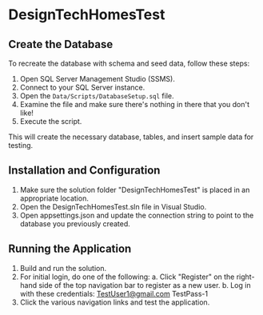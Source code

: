 # DesignTechHomesTest

## Create the Database

To recreate the database with schema and seed data, follow these steps:

1. Open SQL Server Management Studio (SSMS).
2. Connect to your SQL Server instance.
3. Open the `Data/Scripts/DatabaseSetup.sql` file.
4. Examine the file and make sure there's nothing in there that you don't like!
5. Execute the script.

This will create the necessary database, tables, and insert sample data for testing.


## Installation and Configuration

1. Make sure the solution folder "DesignTechHomesTest" is placed in an appropriate location.
2. Open the DesignTechHomesTest.sln file in Visual Studio.
3. Open appsettings.json and update the connection string to point to the database you previously created.


## Running the Application

1. Build and run the solution.
2. For initial login, do one of the following:
   a. Click "Register" on the right-hand side of the top navigation bar to register as a new user.
   b. Log in with these credentials:
	  TestUser1@gmail.com
	  TestPass-1
3. Click the various navigation links and test the application.
